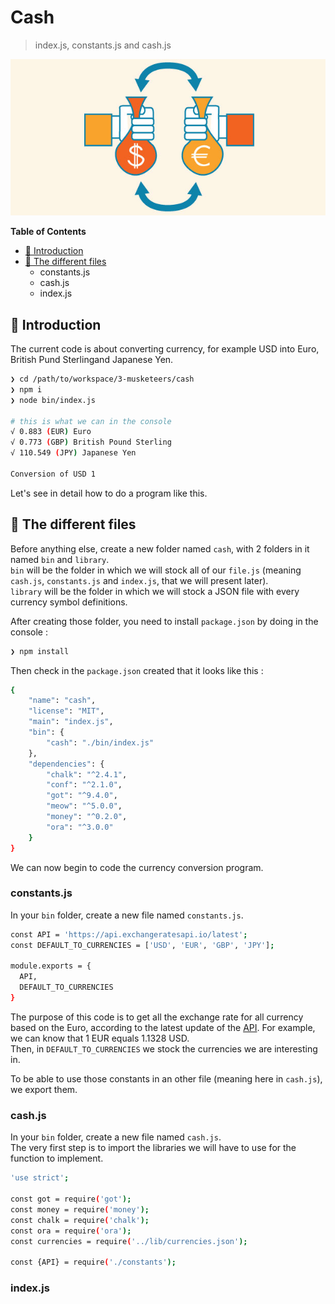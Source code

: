 # Cash

> index.js, constants.js and cash.js

![](images/feature-currency-conversion.jpg)

<!-- START doctoc generated TOC please keep comment here to allow auto update -->
<!-- DON'T EDIT THIS SECTION, INSTEAD RE-RUN doctoc TO UPDATE -->
**Table of Contents**

- [🐣 Introduction](#-introduction)
- [📁 The different files](#-the-different-files)
  - constants.js
  - cash.js
  - index.js

<!-- END doctoc generated TOC please keep comment here to allow auto update -->


## 🐣 Introduction
The current code is about converting currency, for example USD into Euro, British Pund Sterlingand Japanese Yen.

```sh
❯ cd /path/to/workspace/3-musketeers/cash
❯ npm i
❯ node bin/index.js

# this is what we can in the console
√ 0.883 (EUR) Euro
√ 0.773 (GBP) British Pound Sterling
√ 110.549 (JPY) Japanese Yen

Conversion of USD 1
```

Let's see in detail how to do a program like this.


## 📁 The different files
Before anything else, create a new folder named `cash`, with 2 folders in it named `bin` and `library`.   
`bin` will be the folder in which we will stock all of our `file.js` (meaning `cash.js`, `constants.js` and `index.js`, that we will present later).   
`library` will be the folder in which we will stock a JSON file with every currency symbol definitions.

After creating those folder, you need to install `package.json` by doing in the console :

```sh
❯ npm install
```

Then check in the `package.json` created that it looks like this :

```sh
{
	"name": "cash",
	"license": "MIT",
	"main": "index.js",
	"bin": {
		"cash": "./bin/index.js"
	},
	"dependencies": {
		"chalk": "^2.4.1",
		"conf": "^2.1.0",
		"got": "^9.4.0",
		"meow": "^5.0.0",
		"money": "^0.2.0",
		"ora": "^3.0.0"
	}
}
```

We can now begin to code the currency conversion program.


### constants.js
In your `bin` folder, create a new file named `constants.js`.

```sh
const API = 'https://api.exchangeratesapi.io/latest';
const DEFAULT_TO_CURRENCIES = ['USD', 'EUR', 'GBP', 'JPY'];

module.exports = {
  API,
  DEFAULT_TO_CURRENCIES
}
```

The purpose of this code is to get all the exchange rate for all currency based on the Euro, according to the latest update of the [API](https://api.exchangeratesapi.io/latest). For example, we can know that 1 EUR equals 1.1328 USD.   
Then, in `DEFAULT_TO_CURRENCIES` we stock the currencies we are interesting in.   

To be able to use those constants in an other file (meaning here in `cash.js`), we export them.


### cash.js
In your `bin` folder, create a new file named `cash.js`.   
The very first step is to import the libraries we will have to use for the function to implement.

```sh
'use strict';

const got = require('got');
const money = require('money');
const chalk = require('chalk');
const ora = require('ora');
const currencies = require('../lib/currencies.json');

const {API} = require('./constants');
```


### index.js
